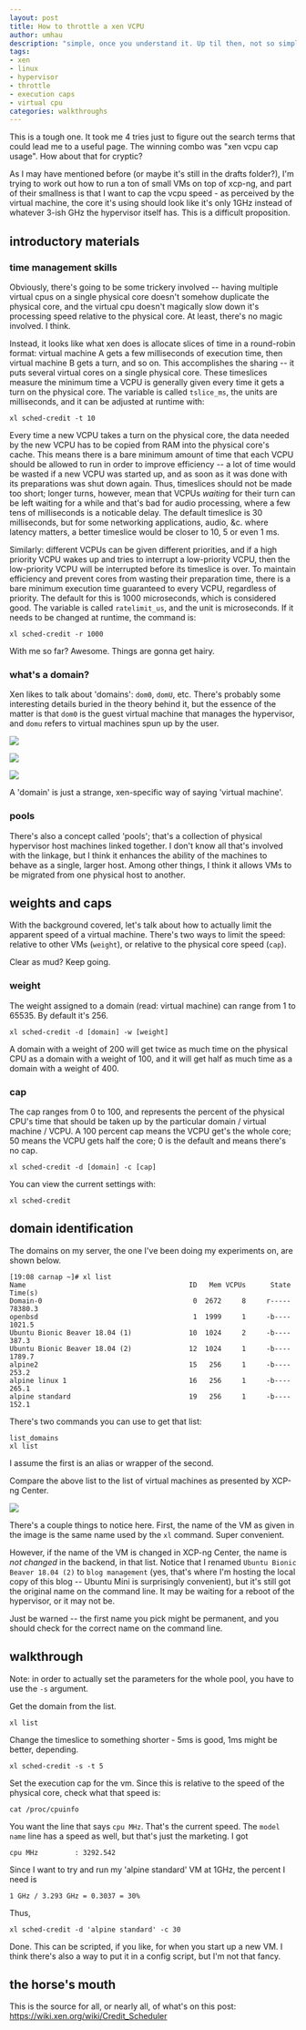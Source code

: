 ```yaml
---
layout: post
title: How to throttle a xen VCPU
author: umhau
description: "simple, once you understand it. Up til then, not so simple."
tags: 
- xen
- linux
- hypervisor
- throttle
- execution caps
- virtual cpu
categories: walkthroughs
---
```


This is a tough one. It took me 4 tries just to figure out the search terms that could lead me to a useful page.  The winning combo was "xen vcpu cap usage". How about that for cryptic? 

As I may have mentioned before (or maybe it's still in the drafts folder?), I'm trying to work out how to run a ton of small VMs on top of xcp-ng, and part of their smallness is that I want to cap the vcpu speed - as perceived by the virtual machine, the core it's using should look like it's only 1GHz instead of whatever 3-ish GHz the hypervisor itself has.  This is a difficult proposition. 

## introductory materials

### time management skills

Obviously, there's going to be some trickery involved -- having multiple virtual cpus on a single physical core doesn't somehow duplicate the physical core, and the virtual cpu doesn't magically slow down it's processing speed relative to the physical core. At least, there's no magic involved.  I think.

Instead, it looks like what xen does is allocate slices of time in a round-robin format: virtual machine A gets a few milliseconds of execution time, then virtual machine B gets a turn, and so on. This accomplishes the sharing -- it puts several virtual cores on a single physical core.  These timeslices measure the minimum time a VCPU is generally given every time it gets a turn on the physical core.  The variable is called `tslice_ms`, the units are milliseconds, and it can be adjusted at runtime with:

```
xl sched-credit -t 10
``` 

Every time a new VCPU takes a turn on the physical core, the data needed by the new VCPU has to be copied from RAM into the physical core's cache. This means there is a bare minimum amount of time that each VCPU should be allowed to run in order to improve efficiency -- a lot of time would be wasted if a new VCPU was started up, and as soon as it was done with its preparations was shut down again.  Thus, timeslices should not be made too short; longer turns, however, mean that VCPUs _waiting_ for their turn can be left waiting for a while and that's bad for audio processing, where a few tens of milliseconds is a noticable delay. The default timeslice is 30 milliseconds, but for some networking applications, audio, &c. where latency matters, a better timeslice would be closer to 10, 5 or even 1 ms.

Similarly: different VCPUs can be given different priorities, and if a high priority VCPU wakes up and tries to interrupt a low-priority VCPU, then the low-priority VCPU will be interrupted before its timeslice is over. To maintain efficiency and prevent cores from wasting their preparation time, there is a bare minimum execution time guaranteed to every VCPU, regardless of priority. The default for this is 1000 microseconds, which is considered good.  The variable is called `ratelimit_us`, and the unit is microseconds. If it needs to be changed at runtime, the command is:

```
xl sched-credit -r 1000
```

With me so far? Awesome. Things are gonna get hairy.

### what's a domain?

Xen likes to talk about 'domains': `dom0`, `domU`, etc. There's probably some interesting details buried in the theory behind it, but the essence of the matter is that `dom0` is the guest virtual machine that manages the hypervisor, and `domu` refers to virtual machines spun up by the user.

![](https://raw.githubusercontent.com/umhau/umhau.github.io/master/images/hypervisor-memory-usage-bare-metal-OS.png)

![](https://raw.githubusercontent.com/umhau/umhau.github.io/master/images/hypervisor-memory-usage-dom0.png)

![](https://raw.githubusercontent.com/umhau/umhau.github.io/master/images/hypervisor-memory-usage-domUs.png)

A 'domain' is just a strange, xen-specific way of saying 'virtual machine'. 

### pools

There's also a concept called 'pools'; that's a collection of physical hypervisor host machines linked together. I don't know all that's involved with the linkage, but I think it enhances the ability of the machines to behave as a single, larger host. Among other things, I think it allows VMs to be migrated from one physical host to another.

## weights and caps

With the background covered, let's talk about how to actually limit the apparent speed of a virtual machine.  There's two ways to limit the speed: relative to other VMs (`weight`), or relative to the physical core speed (`cap`). 

Clear as mud? Keep going.

### weight

The weight assigned to a domain (read: virtual machine) can range from 1 to 65535. By default it's 256. 

```
xl sched-credit -d [domain] -w [weight]
```

A domain with a weight of 200 will get twice as much time on the physical CPU as a domain with a weight of 100, and it will get half as much time as a domain with a weight of 400.

### cap

The cap ranges from 0 to 100, and represents the percent of the physical CPU's time that should be taken up by the particular domain / virtual machine / VCPU.  A 100 percent cap means the VCPU get's the whole core; 50 means the VCPU gets half the core; 0 is the default and means there's no cap.

```
xl sched-credit -d [domain] -c [cap]
```

You can view the current settings with:

```
xl sched-credit
```

## domain identification

The domains on my server, the one I've been doing my experiments on, are shown below. 

```
[19:08 carnap ~]# xl list
Name                                        ID   Mem VCPUs      State   Time(s)
Domain-0                                     0  2672     8     r-----   78380.3
openbsd                                      1  1999     1     -b----    1021.5
Ubuntu Bionic Beaver 18.04 (1)              10  1024     2     -b----     387.3
Ubuntu Bionic Beaver 18.04 (2)              12  1024     1     -b----    1789.7
alpine2                                     15   256     1     -b----     253.2
alpine linux 1                              16   256     1     -b----     265.1
alpine standard                             19   256     1     -b----     152.1

```

There's two commands you can use to get that list:

```
list_domains
xl list
```
I assume the first is an alias or wrapper of the second.

Compare the above list to the list of virtual machines as presented by XCP-ng Center.

![](https://raw.githubusercontent.com/umhau/umhau.github.io/master/images/vm-list.png)

There's a couple things to notice here. First, the name of the VM as given in the image is the same name used by the `xl` command. Super convenient.

However, if the name of the VM is changed in XCP-ng Center, the name is _not changed_ in the backend, in that list. Notice that I renamed `Ubuntu Bionic Beaver 18.04 (2)` to `blog management` (yes, that's where I'm hosting the local copy of this blog -- Ubuntu Mini is surprisingly convenient), but it's still got the original name on the command line. It may be waiting for a reboot of the hypervisor, or it may not be. 

Just be warned -- the first name you pick might be permanent, and you should check for the correct name on the command line.

## walkthrough

Note: in order to actually set the parameters for the whole pool, you have to use the `-s` argument. 

Get the domain from the list.

```
xl list
```

Change the timeslice to something shorter - 5ms is good, 1ms might be better, depending.

```
xl sched-credit -s -t 5
```

Set the execution cap for the vm. Since this is relative to the speed of the physical core, check what that speed is:

```
cat /proc/cpuinfo
```

You want the line that says `cpu MHz`. That's the current speed. The `model name` line has a speed as well, but that's just the marketing.  I got

```
cpu MHz         : 3292.542
```

Since I want to try and run my 'alpine standard' VM at 1GHz, the percent I need is 

```
1 GHz / 3.293 GHz = 0.3037 = 30%
```

Thus, 

```
xl sched-credit -d 'alpine standard' -c 30
```

Done.  This can be scripted, if you like, for when you start up a new VM. I think there's also a way to put it in a config script, but I'm not that fancy.

## the horse's mouth

This is the source for all, or nearly all, of what's on this post: https://wiki.xen.org/wiki/Credit_Scheduler
